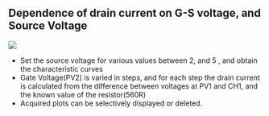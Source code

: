 ## Dependence of drain current on G-S voltage, and Source Voltage

![](file:///android_asset/DOC_HTML/apps/images/schematics/njfet.svg@100%|auto)

* Set the source voltage for various values between 2, and 5 , and obtain the characteristic curves
* Gate Voltage(PV2) is varied in steps, and for each step the drain current is calculated from the difference between voltages at PV1 and CH1, and the known value of the resistor(560R)
* Acquired plots can be selectively displayed or deleted.